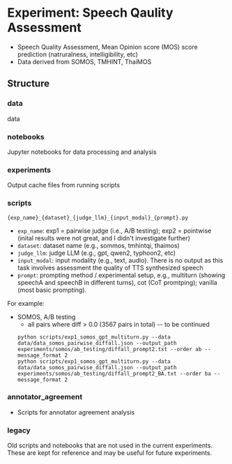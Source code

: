 # Experiment: Speech Qaulity Assessment
- Speech Quality Assessment, Mean Opinion score (MOS) score prediction (natruralness, intelligibility, etc)
- Data derived from SOMOS, TMHINT, ThaiMOS

## Structure

### data
data

### notebooks
Jupyter notebooks for data processing and analysis

### experiments
Output cache files from running scripts

### scripts
```
{exp_name}_{dataset}_{judge_llm}_{input_modal}_{prompt}.py
```
- `exp_name`: exp1 = pairwise judge (i.e., A/B testing); exp2 = pointwise (inital results were not great, and I didn't investigate further)
- `dataset`: dataset name (e.g., sommos, tmhintqi, thaimos)
- `judge_llm`: judge LLM (e.g., gpt, qwen2, typhoon2, etc)
- `input_modal`: input modality (e.g., text, audio). There is no output as this task involves assessment the quality of TTS synthesized speech
- `prompt`: prompting method / experimental setup, e.g., multiturn (showing speechA and speechB in different turns), cot (CoT promtping); vanilla (most basic prompting).

For example:
- SOMOS, A/B testing
    - all pairs where diff > 0.0 (3567 pairs in total) -- to be continued
    ```
    python scripts/exp1_somos_gpt_multiturn.py --data data/data_somos_pairwise_diffall.json --output_path experiments/somos/ab_testing/diffall_prompt2.txt --order ab --message_format 2
    python scripts/exp1_somos_gpt_multiturn.py --data data/data_somos_pairwise_diffall.json --output_path experiments/somos/ab_testing/diffall_prompt2_BA.txt --order ba --message_format 2
    ```

### annotator_agreement
- Scripts for annotator agreement analysis

### legacy
Old scripts and notebooks that are not used in the current experiments. These are kept for reference and may be useful for future experiments.